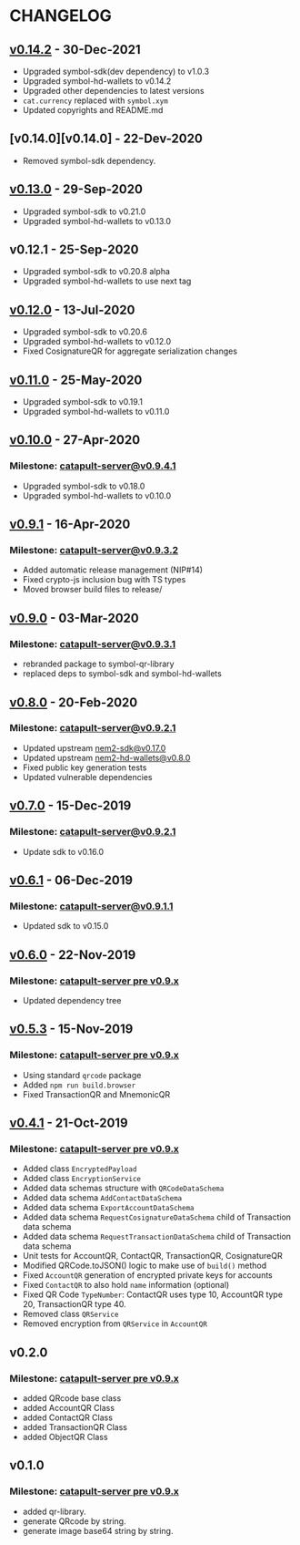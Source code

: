 # CHANGELOG

## [v0.14.2][v0.14.2] - 30-Dec-2021

- Upgraded symbol-sdk(dev dependency) to v1.0.3
- Upgraded symbol-hd-wallets to v0.14.2
- Upgraded other dependencies to latest versions
- `cat.currency` replaced with `symbol.xym`
- Updated copyrights and README.md
  
## [v0.14.0][v0.14.0] - 22-Dev-2020

- Removed symbol-sdk dependency.

## [v0.13.0][v0.13.0] - 29-Sep-2020

- Upgraded symbol-sdk to v0.21.0
- Upgraded symbol-hd-wallets to v0.13.0

## v0.12.1 - 25-Sep-2020

- Upgraded symbol-sdk to v0.20.8 alpha
- Upgraded symbol-hd-wallets to use next tag

## [v0.12.0][v0.12.0] - 13-Jul-2020

- Upgraded symbol-sdk to v0.20.6
- Upgraded symbol-hd-wallets to v0.12.0
- Fixed CosignatureQR for aggregate serialization changes

## [v0.11.0][v0.11.0] - 25-May-2020

- Upgraded symbol-sdk to v0.19.1
- Upgraded symbol-hd-wallets to v0.11.0

## [v0.10.0][v0.10.0] - 27-Apr-2020

### Milestone: [catapult-server@v0.9.4.1](https://github.com/nemtech/catapult-server/releases/tag/v0.9.4.1)

- Upgraded symbol-sdk to v0.18.0
- Upgraded symbol-hd-wallets to v0.10.0

## [v0.9.1][v0.9.1] - 16-Apr-2020

### Milestone: [catapult-server@v0.9.3.2](https://github.com/nemtech/catapult-server/releases/tag/v0.9.3.2)

- Added automatic release management (NIP#14)
- Fixed crypto-js inclusion bug with TS types
- Moved browser build files to release/

## [v0.9.0][v0.9.0] - 03-Mar-2020

### Milestone: [catapult-server@v0.9.3.1](https://github.com/nemtech/catapult-server/releases/tag/v0.9.3.1)

- rebranded package to symbol-qr-library
- replaced deps to symbol-sdk and symbol-hd-wallets

## [v0.8.0][v0.8.0] - 20-Feb-2020

### Milestone: [catapult-server@v0.9.2.1](https://github.com/nemtech/catapult-server/releases/tag/v0.9.2.1)

- Updated upstream nem2-sdk@v0.17.0
- Updated upstream nem2-hd-wallets@v0.8.0
- Fixed public key generation tests
- Updated vulnerable dependencies

## [v0.7.0][v0.7.0] - 15-Dec-2019

### Milestone: [catapult-server@v0.9.2.1](https://github.com/nemtech/catapult-server/releases/tag/v0.9.2.1)

- Update sdk to v0.16.0

## [v0.6.1][v0.6.1] - 06-Dec-2019

### Milestone: [catapult-server@v0.9.1.1](https://github.com/nemtech/catapult-server/releases/tag/v0.9.1.1)

- Updated sdk to v0.15.0

## [v0.6.0][v0.6.0] - 22-Nov-2019

### Milestone: [catapult-server pre v0.9.x](https://github.com/nemtech/catapult-server/releases)

- Updated dependency tree

## [v0.5.3][v0.5.3] - 15-Nov-2019

### Milestone: [catapult-server pre v0.9.x](https://github.com/nemtech/catapult-server/releases)

- Using standard `qrcode` package
- Added `npm run build.browser`
- Fixed TransactionQR and MnemonicQR

## [v0.4.1][v0.4.1] - 21-Oct-2019

### Milestone: [catapult-server pre v0.9.x](https://github.com/nemtech/catapult-server/releases)

- Added class `EncryptedPayload`
- Added class `EncryptionService`
- Added data schemas structure with `QRCodeDataSchema`
- Added data schema `AddContactDataSchema`
- Added data schema `ExportAccountDataSchema`
- Added data schema `RequestCosignatureDataSchema` child of Transaction data schema
- Added data schema `RequestTransactionDataSchema` child of Transaction data schema
- Unit tests for AccountQR, ContactQR, TransactionQR, CosignatureQR
- Modified QRCode.toJSON() logic to make use of `build()` method
- Fixed `AccountQR` generation of encrypted private keys for accounts
- Fixed `ContactQR` to also hold `name` information (optional)
- Fixed QR Code `TypeNumber`: ContactQR uses type 10, AccountQR type 20, TransactionQR type 40.
- Removed class `QRService`
- Removed encryption from `QRService` in `AccountQR`

## v0.2.0

### Milestone: [catapult-server pre v0.9.x](https://github.com/nemtech/catapult-server/releases)

- added QRcode base class
- added AccountQR Class
- added ContactQR Class
- added TransactionQR Class
- added ObjectQR Class

## v0.1.0

### Milestone: [catapult-server pre v0.9.x](https://github.com/nemtech/catapult-server/releases)

- added qr-library.
- generate QRcode by string.
- generate image base64 string by string.


[v0.14.2]: https://github.com/nemfoundation/symbol-qr-library/compare/v0.14.0...v0.14.2
[v0.13.0]: https://github.com/nemfoundation/symbol-qr-library/compare/v0.12.0...v0.13.0
[v0.12.0]: https://github.com/nemfoundation/symbol-qr-library/compare/v0.11.0...v0.12.0
[v0.11.0]: https://github.com/nemfoundation/symbol-qr-library/compare/v0.10.0...v0.11.0
[v0.10.0]: https://github.com/nemfoundation/symbol-qr-library/compare/v0.9.1...v0.10.0
[v0.9.1]: https://github.com/nemfoundation/symbol-qr-library/compare/v0.9.0...v0.9.1
[v0.9.0]: https://github.com/nemfoundation/symbol-qr-library/compare/v0.8.0...v0.9.0
[v0.8.0]: https://github.com/nemfoundation/symbol-qr-library/compare/v0.7.0...v0.8.0
[v0.7.0]: https://github.com/nemfoundation/symbol-qr-library/compare/v0.6.0...v0.7.0
[v0.6.1]: https://github.com/nemfoundation/symbol-qr-library/compare/v0.6.0...v0.6.1
[v0.6.0]: https://github.com/nemfoundation/symbol-qr-library/compare/v0.5.0...v0.6.0
[v0.5.3]: https://github.com/nemfoundation/symbol-qr-library/compare/v0.5.2...v0.5.3
[v0.5.2]: https://github.com/nemfoundation/symbol-qr-library/compare/v0.5.1...v0.5.2
[v0.5.1]: https://github.com/nemfoundation/symbol-qr-library/compare/v0.5.0...v0.5.1
[v0.5.0]: https://github.com/nemfoundation/symbol-qr-library/compare/v0.4.1...v0.5.0
[v0.4.1]: https://github.com/nemfoundation/symbol-qr-library/releases/tag/v0.4.1
